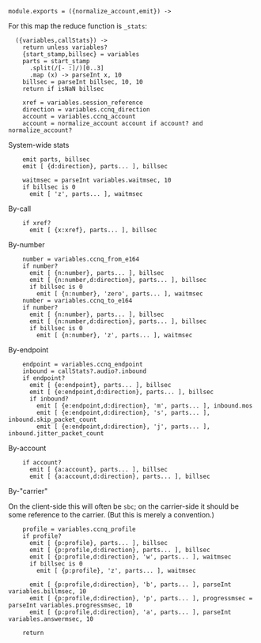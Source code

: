     module.exports = ({normalize_account,emit}) ->

For this map the reduce function is `_stats`:

      ({variables,callStats}) ->
        return unless variables?
        {start_stamp,billsec} = variables
        parts = start_stamp
          .split(/[- :]/)[0..3]
          .map (x) -> parseInt x, 10
        billsec = parseInt billsec, 10, 10
        return if isNaN billsec

        xref = variables.session_reference
        direction = variables.ccnq_direction
        account = variables.ccnq_account
        account = normalize_account account if account? and normalize_account?

System-wide stats

        emit parts, billsec
        emit [ {d:direction}, parts... ], billsec

        waitmsec = parseInt variables.waitmsec, 10
        if billsec is 0
          emit [ 'z', parts... ], waitmsec

By-call

        if xref?
          emit [ {x:xref}, parts... ], billsec

By-number

        number = variables.ccnq_from_e164
        if number?
          emit [ {n:number}, parts... ], billsec
          emit [ {n:number,d:direction}, parts... ], billsec
          if billsec is 0
            emit [ {n:number}, 'zero', parts... ], waitmsec
        number = variables.ccnq_to_e164
        if number?
          emit [ {n:number}, parts... ], billsec
          emit [ {n:number,d:direction}, parts... ], billsec
          if billsec is 0
            emit [ {n:number}, 'z', parts... ], waitmsec

By-endpoint

        endpoint = variables.ccnq_endpoint
        inbound = callStats?.audio?.inbound
        if endpoint?
          emit [ {e:endpoint}, parts... ], billsec
          emit [ {e:endpoint,d:direction}, parts... ], billsec
          if inbound?
            emit [ {e:endpoint,d:direction}, 'm', parts... ], inbound.mos
            emit [ {e:endpoint,d:direction}, 's', parts... ], inbound.skip_packet_count
            emit [ {e:endpoint,d:direction}, 'j', parts... ], inbound.jitter_packet_count

By-account

        if account?
          emit [ {a:account}, parts... ], billsec
          emit [ {a:account,d:direction}, parts... ], billsec

By-"carrier"

On the client-side this will often be `sbc`; on the carrier-side it should be some reference to the carrier. (But this is merely a convention.)

        profile = variables.ccnq_profile
        if profile?
          emit [ {p:profile}, parts... ], billsec
          emit [ {p:profile,d:direction}, parts... ], billsec
          emit [ {p:profile,d:direction}, 'w', parts... ], waitmsec
          if billsec is 0
            emit [ {p:profile}, 'z', parts... ], waitmsec

          emit [ {p:profile,d:direction}, 'b', parts... ], parseInt variables.billmsec, 10
          emit [ {p:profile,d:direction}, 'p', parts... ], progressmsec = parseInt variables.progressmsec, 10
          emit [ {p:profile,d:direction}, 'a', parts... ], parseInt variables.answermsec, 10

        return
